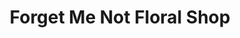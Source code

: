 ---
title: "Forget Me Not Floral Shop"
url: /davidsville/forget-me-not-floral-shop/
shop: Blumen
---